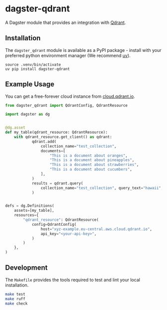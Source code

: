 # dagster-qdrant

A Dagster module that provides an integration with [Qdrant](https://qdrant.tech/).

## Installation

The `dagster_qdrant` module is available as a PyPI package - install with your preferred python
environment manager (We recommend [uv](https://github.com/astral-sh/uv)).

```
source .venv/bin/activate
uv pip install dagster-qdrant
```

## Example Usage

You can get a free-forever cloud instance from [cloud.qdrant.io](http://cloud.qdrant.io).

```python
from dagster_qdrant import QdrantConfig, QdrantResource

import dagster as dg


@dg.asset
def my_table(qdrant_resource: QdrantResource):
    with qdrant_resource.get_client() as qdrant:
            qdrant.add(
                collection_name="test_collection",
                documents=[
                    "This is a document about oranges",
                    "This is a document about pineapples",
                    "This is a document about strawberries",
                    "This is a document about cucumbers",
                ],
            )
            results = qdrant.query(
                collection_name="test_collection", query_text="hawaii", limit=3
            )


defs = dg.Definitions(
    assets=[my_table],
    resources={
        "qdrant_resource": QdrantResource(
            config=QdrantConfig(
                host="xyz-example.eu-central.aws.cloud.qdrant.io",
                api_key="<your-api-key>",
            )
        )
    },
)

```

## Development

The `Makefile` provides the tools required to test and lint your local installation.

```sh
make test
make ruff
make check
```
